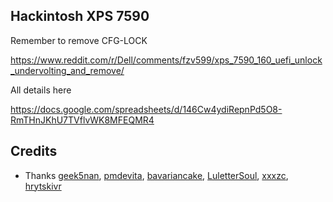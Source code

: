 ## Hackintosh XPS 7590



Remember to remove CFG-LOCK

https://www.reddit.com/r/Dell/comments/fzv599/xps_7590_160_uefi_unlock_undervolting_and_remove/	



All details here

https://docs.google.com/spreadsheets/d/146Cw4ydiRepnPd5O8-RmTHnJKhU7TVflvWK8MFEQMR4




## Credits

- Thanks 
  [geek5nan](https://github.com/geek5nan/Hackintosh-XPS7590),
  [pmdevita](https://github.com/pmdevita/XPS15-7590-Hackintosh),
  [bavariancake](https://github.com/bavariancake/XPS9570-macOS), 
  [LuletterSoul](https://github.com/LuletterSoul/Dell-XPS-15-9570-macOS-Mojave),
  [xxxzc](https://github.com/xxxzc/xps15-9570-macos),
  [hrytskivr](https://github.com/hrytskivr/rba-hackintosh/)
